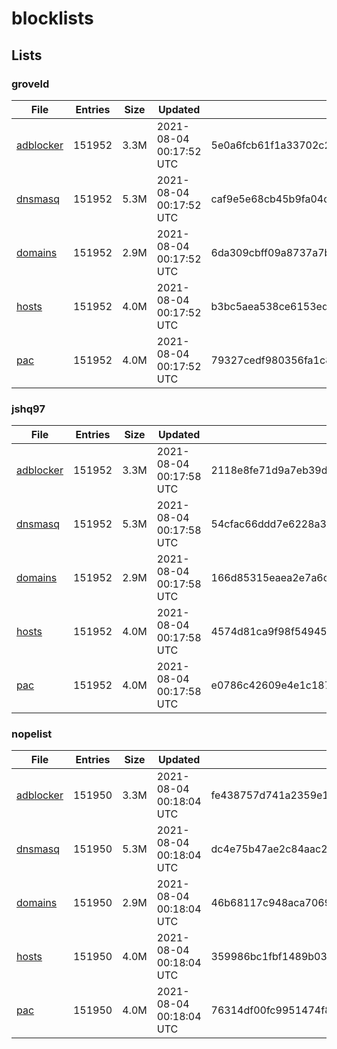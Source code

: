 # blocklists

## Lists

### groveld

|File|Entries|Size|Updated|Hash|
|-|-|-|-|-|
|[adblocker](https://raw.githubusercontent.com/groveld/blocklists/lists/groveld/adblocker.txt)|151952|3.3M|2021-08-04 00:17:52 UTC|5e0a6fcb61f1a33702c2b3e07d724af52a9c7f8140edac682200414c0f01769b|
|[dnsmasq](https://raw.githubusercontent.com/groveld/blocklists/lists/groveld/dnsmasq.txt)|151952|5.3M|2021-08-04 00:17:52 UTC|caf9e5e68cb45b9fa04d49444641bb5460fb0431ad5d9a97485c09c56c906b8f|
|[domains](https://raw.githubusercontent.com/groveld/blocklists/lists/groveld/domains.txt)|151952|2.9M|2021-08-04 00:17:52 UTC|6da309cbff09a8737a7b55e4a081903a9fcd3712a8d6818e09c9d4633adac88f|
|[hosts](https://raw.githubusercontent.com/groveld/blocklists/lists/groveld/hosts.txt)|151952|4.0M|2021-08-04 00:17:52 UTC|b3bc5aea538ce6153eda4c2c2cf426fd87ae2e79a7764162bcb9264a9d24f5d0|
|[pac](https://raw.githubusercontent.com/groveld/blocklists/lists/groveld/pac.txt)|151952|4.0M|2021-08-04 00:17:52 UTC|79327cedf980356fa1c8dcb5046395c7ea76d7fc0347cd1a8ec26b171fe36385|

### jshq97

|File|Entries|Size|Updated|Hash|
|-|-|-|-|-|
|[adblocker](https://raw.githubusercontent.com/groveld/blocklists/lists/jshq97/adblocker.txt)|151952|3.3M|2021-08-04 00:17:58 UTC|2118e8fe71d9a7eb39ddd08a90926f04ad24842012533533b017f17e4dcae445|
|[dnsmasq](https://raw.githubusercontent.com/groveld/blocklists/lists/jshq97/dnsmasq.txt)|151952|5.3M|2021-08-04 00:17:58 UTC|54cfac66ddd7e6228a3d18b4545f1a1cb54de7beeeadfa69823adb78cfb72e78|
|[domains](https://raw.githubusercontent.com/groveld/blocklists/lists/jshq97/domains.txt)|151952|2.9M|2021-08-04 00:17:58 UTC|166d85315eaea2e7a6cba42f28d964d3f697e29cdfdb73fdd6b4545dbb62a71c|
|[hosts](https://raw.githubusercontent.com/groveld/blocklists/lists/jshq97/hosts.txt)|151952|4.0M|2021-08-04 00:17:58 UTC|4574d81ca9f98f54945527a7520cef8d92d47711dac010d00720cd38bf820b96|
|[pac](https://raw.githubusercontent.com/groveld/blocklists/lists/jshq97/pac.txt)|151952|4.0M|2021-08-04 00:17:58 UTC|e0786c42609e4e1c187ccea858e3230433eedb51dfea3735d5d02f6a4357c885|

### nopelist

|File|Entries|Size|Updated|Hash|
|-|-|-|-|-|
|[adblocker](https://raw.githubusercontent.com/groveld/blocklists/lists/nopelist/adblocker.txt)|151950|3.3M|2021-08-04 00:18:04 UTC|fe438757d741a2359e150c2e21c785d090af10d15285d1faf30fc517fcfa68ad|
|[dnsmasq](https://raw.githubusercontent.com/groveld/blocklists/lists/nopelist/dnsmasq.txt)|151950|5.3M|2021-08-04 00:18:04 UTC|dc4e75b47ae2c84aac2dd60d67721bf072370e6af047428c6b1fe5bfa2276e9c|
|[domains](https://raw.githubusercontent.com/groveld/blocklists/lists/nopelist/domains.txt)|151950|2.9M|2021-08-04 00:18:04 UTC|46b68117c948aca706914ece951f16ab74d72fb29a19bf6b4a0b776556654810|
|[hosts](https://raw.githubusercontent.com/groveld/blocklists/lists/nopelist/hosts.txt)|151950|4.0M|2021-08-04 00:18:04 UTC|359986bc1fbf1489b03973764f65d12be9d938dbec5a49b0c9a9c41b2f9852be|
|[pac](https://raw.githubusercontent.com/groveld/blocklists/lists/nopelist/pac.txt)|151950|4.0M|2021-08-04 00:18:04 UTC|76314df00fc9951474f828d899d71cbfc296c0e560703692684bcf284b887828|
